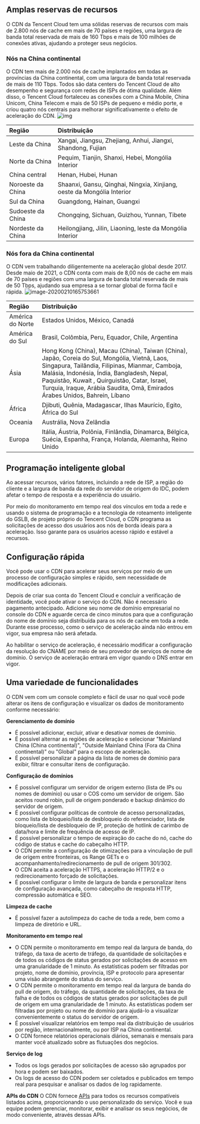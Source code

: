 ## Amplas reservas de recursos

O CDN da Tencent Cloud tem uma sólidas reservas de recursos com mais de 2.800 nós de cache em mais de 70 países e regiões, uma largura de banda total reservada de mais de 160 Tbps e mais de 100 milhões de conexões ativas, ajudando a proteger seus negócios.

### Nós na China continental

O CDN tem mais de 2.000 nós de cache implantados em todas as províncias da China continental, com uma largura de banda total reservada de mais de 110 Tbps. Todos são data centers do Tencent Cloud de alto desempenho e segurança com redes de ISPs de ótima qualidade. Além disso, o Tencent Cloud fortaleceu as conexões com a China Mobile, China Unicom, China Telecom e mais de 50 ISPs de pequeno e médio porte, e criou quatro nós centrais para melhorar significativamente o efeito de aceleração do CDN.
![img](https://main.qcloudimg.com/raw/c7af2903e117b831a68bbaaf13967181.png)

| Região | Distribuição |
| :--- | :----------------------------------------------------------- |
| Leste da China | Xangai, Jiangsu, Zhejiang, Anhui, Jiangxi, Shandong, Fujian       |
| Norte da China | Pequim, Tianjin, Shanxi, Hebei, Mongólia Interior             |
| China central | Henan, Hubei, Hunan                                       |
| Noroeste da China | Shaanxi, Gansu, Qinghai, Ningxia, Xinjiang, oeste da Mongólia Interior |
| Sul da China | Guangdong, Hainan, Guangxi                               |
| Sudoeste da China | Chongqing, Sichuan, Guizhou, Yunnan, Tibete                   |
| Nordeste da China | Heilongjiang, Jilin, Liaoning, leste da Mongólia Interior                   |

### Nós fora da China continental

O CDN vem trabalhando diligentemente na aceleração global desde 2017. Desde maio de 2021, o CDN conta com mais de 8,00 nós de cache em mais de 70 países e regiões com uma largura de banda total reservada de mais de 50 Tbps, ajudando sua empresa a se tornar global de forma fácil e rápida.
![image-20200210165753661](https://main.qcloudimg.com/raw/034a95d5f46fb8bf848c0a53dd265611.png)

| Região | Distribuição |
| :----- | :----------------------------------------------------------- |
| América do Norte | Estados Unidos, México, Canadá |
| América do Sul | Brasil, Colômbia, Peru, Equador, Chile, Argentina |
| Ásia | Hong Kong (China), Macau (China), Taiwan (China), Japão, Coreia do Sul, Mongólia, Vietnã, Laos, Singapura, Tailândia, Filipinas, Mianmar, Camboja, Malásia, Indonésia, Índia, Bangladesh, Nepal, Paquistão, Kuwait , Quirguistão, Catar, Israel, Turquia, Iraque, Arábia Saudita, Omã, Emirados Árabes Unidos, Bahrein, Líbano |
| África | Djibuti, Quênia, Madagascar, Ilhas Maurício, Egito, África do Sul |
| Oceania | Austrália, Nova Zelândia                                             |
| Europa | Itália, Áustria, Polônia, Finlândia, Dinamarca, Bélgica, Suécia, Espanha, França, Holanda, Alemanha, Reino Unido |

## Programação inteligente global

Ao acessar recursos, vários fatores, incluindo a rede de ISP, a região do cliente e a largura de banda da rede do servidor de origem do IDC, podem afetar o tempo de resposta e a experiência do usuário.

Por meio do monitoramento em tempo real dos vínculos em toda a rede e usando o sistema de programação e a tecnologia de roteamento inteligente do GSLB, de projeto próprio do Tencent Cloud, o CDN programa as solicitações de acesso dos usuários aos nós de borda ideais para a aceleração. Isso garante para os usuários acesso rápido e estável a recursos.

## Configuração rápida

Você pode usar o CDN para acelerar seus serviços por meio de um processo de configuração simples e rápido, sem necessidade de modificações adicionais.

Depois de criar sua conta do Tencent Cloud e concluir a verificação de identidade, você pode ativar o serviço do CDN. Não é necessário pagamento antecipado. Adicione seu nome de domínio empresarial no console do CDN e aguarde cerca de cinco minutos para que a configuração do nome de domínio seja distribuída para os nós de cache em toda a rede. Durante esse processo, como o serviço de aceleração ainda não entrou em vigor, sua empresa não será afetada.

Ao habilitar o serviço de aceleração, é necessário modificar a configuração da resolução do CNAME por meio de seu provedor de serviços de nome de domínio. O serviço de aceleração entrará em vigor quando o DNS entrar em vigor.

## Uma variedade de funcionalidades

O CDN vem com um console completo e fácil de usar no qual você pode alterar os itens de configuração e visualizar os dados de monitoramento conforme necessário:

**Gerenciamento de domínio**

- É possível adicionar, excluir, ativar e desativar nomes de domínio.
- É possível alternar as regiões de aceleração e selecionar "Mainland China (China continental)", "Outside Mainland China (Fora da China continental)" ou "Global" para o escopo de aceleração.
- É possível personalizar a página da lista de nomes de domínio para exibir, filtrar e consultar itens de configuração.

**Configuração de domínios**

- É possível configurar um servidor de origem externo (lista de IPs ou nomes de domínio) ou usar o COS como um servidor de origem. São aceitos round robin, pull de origem ponderado e backup dinâmico do servidor de origem.
- É possível configurar políticas de controle de acesso personalizadas, como lista de bloqueio/lista de desbloqueio do referenciador, lista de bloqueio/lista de desbloqueio de IP, proteção de hotlink de carimbo de data/hora e limite de frequência de acesso de IP.
- É possível personalizar o tempo de expiração do cache do nó, cache do código de status e cache do cabeçalho HTTP.
- O CDN permite a configuração de otimizações para a vinculação de pull de origem entre fronteiras, os Range GETs e o acompanhamento/redirecionamento de pull de origem 301/302.
- O CDN aceita a aceleração HTTPS, a aceleração HTTP/2 e o redirecionamento forçado de solicitações.
- É possível configurar o limite de largura de banda e personalizar itens de configuração avançada, como cabeçalho de resposta HTTP, compressão automática e SEO.

**Limpeza de cache**

- É possível fazer a autolimpeza do cache de toda a rede, bem como a limpeza de diretório e URL.

**Monitoramento em tempo real**

- O CDN permite o monitoramento em tempo real da largura de banda, do tráfego, da taxa de acerto de tráfego, da quantidade de solicitações e de todos os códigos de status gerados por solicitações de acesso em uma granularidade de 1 minuto. As estatísticas podem ser filtradas por projeto, nome de domínio, província, ISP e protocolo para apresentar uma visão abrangente do status do serviço.
- O CDN permite o monitoramento em tempo real da largura de banda do pull de origem, do tráfego, da quantidade de solicitações, da taxa de falha e de todos os códigos de status gerados por solicitações de pull de origem em uma granularidade de 1 minuto. As estatísticas podem ser filtradas por projeto ou nome de domínio para ajudá-lo a visualizar convenientemente o status do servidor de origem.
- É possível visualizar relatórios em tempo real da distribuição de usuários por região, internacionalmente, ou por ISP na China continental.
- O CDN fornece relatórios operacionais diários, semanais e mensais para manter você atualizado sobre as flutuações dos negócios.

**Serviço de log**

- Todos os logs gerados por solicitações de acesso são agrupados por hora e podem ser baixados.
- Os logs de acesso do CDN podem ser coletados e publicados em tempo real para pesquisar e analisar os dados de log rapidamente.

**APIs do CDN**
O CDN fornece [APIs](https://intl.cloud.tencent.com/document/product/228/31719) para todos os recursos compatíveis listados acima, proporcionando o uso personalizado do serviço. Você e sua equipe podem gerenciar, monitorar, exibir e analisar os seus negócios, de modo conveniente, através dessas APIs.
